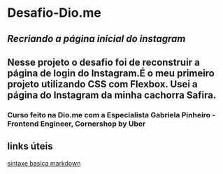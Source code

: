 # Desafio-Dio.me
## _Recriando a página inicial do instagram_


## Nesse projeto o desafio foi de reconstruir a página de login do Instagram.É o meu primeiro projeto utilizando CSS com Flexbox. Usei a página do Instagram da minha cachorra Safira.



### Curso feito na Dio.me com a Especialista Gabriela Pinheiro - Frontend Engineer, Cornershop by Uber


## links úteis

[sintaxe basica markdown](https://www.dio.me/)

